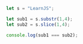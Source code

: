 ```javascript
let s = "LearnJS";

let sub1 = s.substr(1,4);
let sub2 = s.slice(1,4);

console.log(sub1 === sub2);
```
